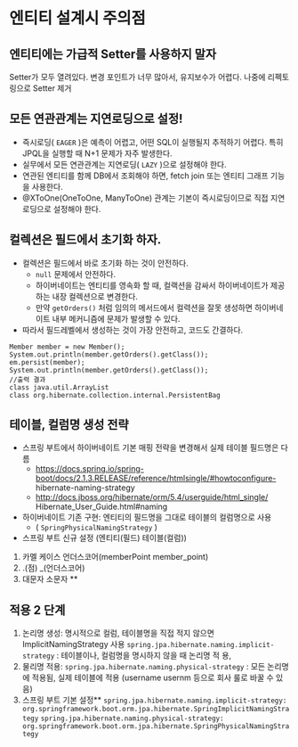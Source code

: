 # 엔티티 설계시 주의점
## 엔티티에는 가급적 Setter를 사용하지 말자
  Setter가 모두 열려있다. 변경 포인트가 너무 많아서, 유지보수가 어렵다. 나중에 리펙토링으로 Setter 제거
## 모든 연관관계는 지연로딩으로 설정!
- 즉시로딩( `EAGER` )은 예측이 어렵고, 어떤 SQL이 실행될지 추적하기 어렵다. 특히 JPQL을 실행할 때 N+1 문제가 자주 발생한다.
- 실무에서 모든 연관관계는 지연로딩( `LAZY` )으로 설정해야 한다.
- 연관된 엔티티를 함께 DB에서 조회해야 하면, fetch join 또는 엔티티 그래프 기능을 사용한다.
- @XToOne(OneToOne, ManyToOne) 관계는 기본이 즉시로딩이므로 직접 지연로딩으로 설정해야 한다.
## 컬렉션은 필드에서 초기화 하자.
- 컬렉션은 필드에서 바로 초기화 하는 것이 안전하다.
  - `null` 문제에서 안전하다.
  - 하이버네이트는 엔티티를 영속화 할 때, 컬랙션을 감싸서 하이버네이트가 제공하는 내장 컬렉션으로 변경한다.
  - 만약 `getOrders()` 처럼 임의의 메서드에서 컬력션을 잘못 생성하면 하이버네이트 내부 메커니즘에 문제가 발생할 수 있다. 
- 따라서 필드레벨에서 생성하는 것이 가장 안전하고, 코드도 간결하다.
```
Member member = new Member();
System.out.println(member.getOrders().getClass());
em.persist(member);
System.out.println(member.getOrders().getClass());
//출력 결과
class java.util.ArrayList
class org.hibernate.collection.internal.PersistentBag
```
## 테이블, 컬럼명 생성 전략
- 스프링 부트에서 하이버네이트 기본 매핑 전략을 변경해서 실제 테이블 필드명은 다름
  - https://docs.spring.io/spring-boot/docs/2.1.3.RELEASE/reference/htmlsingle/#howtoconfigure-
  hibernate-naming-strategy
  - http://docs.jboss.org/hibernate/orm/5.4/userguide/html_single/
  Hibernate_User_Guide.html#naming
- 하이버네이트 기존 구현: 엔티티의 필드명을 그대로 테이블의 컬럼명으로 사용
  - ( `SpringPhysicalNamingStrategy` )
- 스프링 부트 신규 설정 (엔티티(필드) 테이블(컬럼))
1. 카멜 케이스 언더스코어(memberPoint member_point)
2. .(점) _(언더스코어)
3. 대문자 소문자
   **
## **적용 2 단계**
1. 논리명 생성: 명시적으로 컬럼, 테이블명을 직접 적지 않으면 ImplicitNamingStrategy 사용
   `spring.jpa.hibernate.naming.implicit-strategy` : 테이블이나, 컬럼명을 명시하지 않을 때 논리명 적
   용,
2. 물리명 적용:
   `spring.jpa.hibernate.naming.physical-strategy` : 모든 논리명에 적용됨, 실제 테이블에 적용
   (username usernm 등으로 회사 룰로 바꿀 수 있음)
3. 스프링 부트 기본 설정**
   `spring.jpa.hibernate.naming.implicit-strategy:
   org.springframework.boot.orm.jpa.hibernate.SpringImplicitNamingStrategy`
   `spring.jpa.hibernate.naming.physical-strategy:
   org.springframework.boot.orm.jpa.hibernate.SpringPhysicalNamingStrategy`
